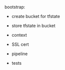 bootstrap:
  - create bucket for tfstate
  - store tfstate in bucket

- context
- SSL cert
- pipeline
- tests
